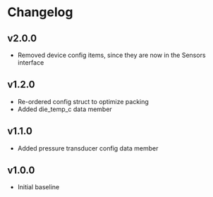 # Changelog

## v2.0.0
- Removed device config items, since they are now in the Sensors interface

## v1.2.0
- Re-ordered config struct to optimize packing
- Added die_temp_c data member

## v1.1.0
- Added pressure transducer config data member

## v1.0.0
- Initial baseline
